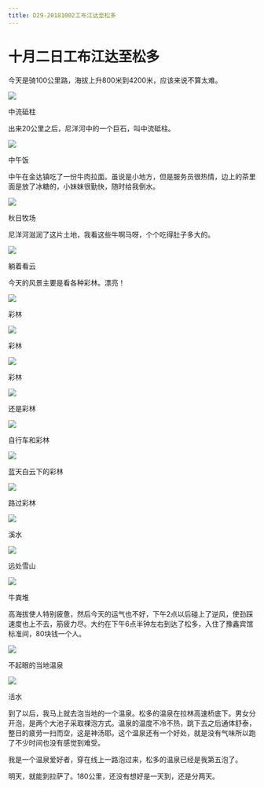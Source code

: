 ```yaml
---
title: D29-20181002工布江达至松多
---
```


# 十月二日工布江达至松多

今天是骑100公里路，海拔上升800米到4200米，应该来说不算太难。

![](https://ridemypic.oss-cn-chengdu.aliyuncs.com/rideimg/2616645-2a215b272793cd2e.jpg)  

中流砥柱

出来20公里之后，尼洋河中的一个巨石，叫中流砥柱。

![](https://ridemypic.oss-cn-chengdu.aliyuncs.com/rideimg/2616645-42dee0c9da2057c7.jpg)  

中午饭

中午在金达镇吃了一份牛肉拉面。虽说是小地方，但是服务员很热情，边上的茶里面是放了冰糖的，小妹妹很勤快，随时给我倒水。

![](https://ridemypic.oss-cn-chengdu.aliyuncs.com/rideimg/2616645-53a0cebf2912c8f5.jpg)  

秋日牧场

尼洋河滋润了这片土地，我看这些牛啊马呀，个个吃得肚子多大的。

![](https://ridemypic.oss-cn-chengdu.aliyuncs.com/rideimg/2616645-50a2b202cfe337ae.jpg)  

躺着看云

今天的风景主要是看各种彩林。漂亮！

![](https://ridemypic.oss-cn-chengdu.aliyuncs.com/rideimg/2616645-6bf574bf5caada5d.jpg)  

彩林

![](https://ridemypic.oss-cn-chengdu.aliyuncs.com/rideimg/2616645-3130e597fd4c8139.jpg)  

彩林

![](https://ridemypic.oss-cn-chengdu.aliyuncs.com/rideimg/2616645-6087cad2c3ac95b3.jpg)  

彩林

![](https://ridemypic.oss-cn-chengdu.aliyuncs.com/rideimg/2616645-ff9eb1176650aa8a.jpg)  

还是彩林

![](https://ridemypic.oss-cn-chengdu.aliyuncs.com/rideimg/2616645-920f2a7c85d21bcf.jpg)  

自行车和彩林

![](https://ridemypic.oss-cn-chengdu.aliyuncs.com/rideimg/2616645-379d27f5761cda9e.jpg)  

蓝天白云下的彩林

![](https://ridemypic.oss-cn-chengdu.aliyuncs.com/rideimg/2616645-864d71c97dbb4534.jpg)  

路过彩林

![](https://ridemypic.oss-cn-chengdu.aliyuncs.com/rideimg/2616645-f7045eaaf55d4bf5.jpg)  

溪水

![](https://ridemypic.oss-cn-chengdu.aliyuncs.com/rideimg/2616645-b590b6f918f5da7b.jpg)  

远处雪山

![](https://ridemypic.oss-cn-chengdu.aliyuncs.com/rideimg/2616645-33c1c4114f715af2.jpg)  

牛粪堆

高海拔使人特别疲惫，然后今天的运气也不好，下午2点以后碰上了逆风，使劲踩速度也上不去，筋疲力尽。大约在下午6点半钟左右到达了松多，入住了豫鑫宾馆标准间，80块钱一个人。

![](https://ridemypic.oss-cn-chengdu.aliyuncs.com/rideimg/2616645-5ab8aed72a6a4262.jpg)  

不起眼的当地温泉

![](https://ridemypic.oss-cn-chengdu.aliyuncs.com/rideimg/2616645-0d9b4618c4f6265b.jpg)  

活水

到了以后，我马上就去泡当地的一个温泉。松多的温泉在拉林高速桥底下。男女分开泡，是两个大池子采取裸泡方式。温泉的温度不冷不热，跳下去之后通体舒泰，整日的疲劳一扫而空，这是神汤耶。这个温泉还有一个好处，就是没有气味所以跑了不少时间也没有感觉到难受。  

我是一个温泉爱好者，穿在线上一路泡过来，松多的温泉已经是我第五泡了。

明天，就能到拉萨了。180公里，还没有想好是一天到，还是分两天。